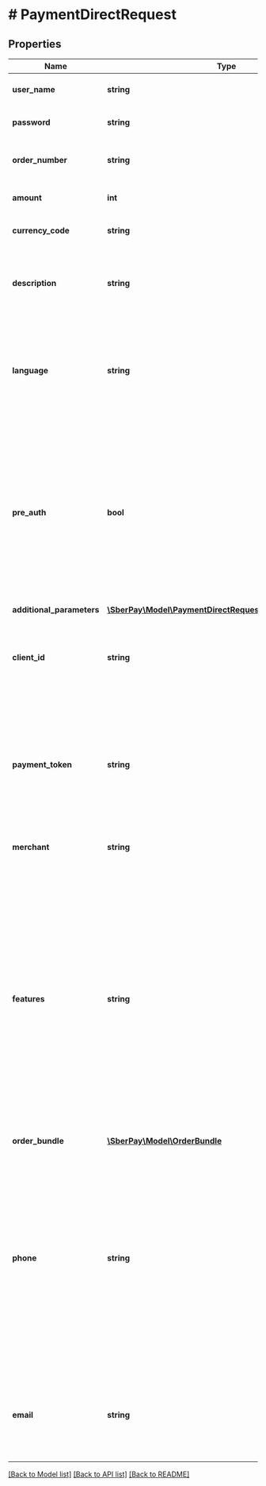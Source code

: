 # # PaymentDirectRequest

## Properties

Name | Type | Description | Notes
------------ | ------------- | ------------- | -------------
**user_name** | **string** | Логин Клиента, полученный при подключении к ПШ |
**password** | **string** | Пароль Клиента, полученный при подключении к ПШ |
**order_number** | **string** | Уникальный номер (идентификатор) заказа в системе Клиента |
**amount** | **int** | Сумма операции в минимальных единицах валюты |
**currency_code** | **string** | Цифровой код валюты операции ISO-4217 | [optional]
**description** | **string** | Описание заказа в свободной форме на стороне Клиента. Рекомендуемая длина до 99 символов | [optional]
**language** | **string** | Язык в кодировке ISO 639-1 (ru, en). Если не указан, будет использовано значение по умолчанию, указанное в настройках Клиента | [optional]
**pre_auth** | **bool** | Признак предварительной авторизации. Возможны следующие значения:   * &#x60;true&#x60; &#x3D; истина, платёж обрабатывается по двухстадийному сценарию;   * &#x60;false&#x60; &#x3D; ложь (по умолчанию), платёж обрабатывается по одностадийному сценарию. | [optional]
**additional_parameters** | [**\SberPay\Model\PaymentDirectRequestAdditionalParameters**](PaymentDirectRequestAdditionalParameters.md) |  | [optional]
**client_id** | **string** | Номер (идентификатор) Плательщика в системе Клиента. Используется для реализации функционала Связок | [optional]
**payment_token** | **string** | Закодированный в base64url JSON-объект с платёжными данными полученными и расшифрованными на стороне Клиента из JWT Payload (Claim) от MirPay. Состав JSON-объекта:   Объект  |Тип     |Обязательно|Описание   --------|--------|-----------|-------------------------------------   tan     |string  |да         |Номер Токена (TAN)   cav     |string  |да/нет     |Authentication Value (NSPK-InApp криптограмма). Может отсутствовать для операций по сохраненным реквизитам   tey     |integer |да         |Последние две цифры года срока окончания действия токена. Возможные значения: 18-99   tem     |integer |да         |Порядковый номер месяца в году срока окончания действия токена. Возможные значения: 1-12   transId |string  |да/нет     |Уникальный идентификатор In-App операции в формате UUID. Может отсутствовать для операций по сохраненным реквизитам   mId     |string  |да/нет     |Идентификатор ТСП (Merchant ID).Может отсутствовать для операций по сохраненным реквизитам   mx5c    |string  |да/нет     |Cертификат X.509 в Base64 открытого ключа ТСП. Может отсутствовать для операций по сохраненным реквизитам   orderId |string  |да/нет     |Уникальный идентификатор заказа/транзакции на стороне ТСП. Может отсутствовать для операций по сохраненным реквизитам   sum     |integer |да/нет     |Сумма платежа в минимальных единицах валюты. Должна совпадать с суммой заказа. Может отсутствовать для операций по сохраненным реквизитам   cur     |integer |да/нет     |Цифровой код валюты по ISO 4217. Может отсутствовать для операций по сохраненным реквизитам   media   |string  |да/нет     |Тип источника, через который инициирована In-App операция. &#x60;ISDK&#x60; &#x3D; In-Application SDK, &#x60;DL&#x60; &#x3D; Deep link, &#x60;UL&#x60; &#x3D; Universal link, &#x60;TR&#x60; &#x3D; In-Application Mir HCE SDK |
**merchant** | **string** | Логин дочернего Клиента (если используется) | [optional]
**features** | **string** | Дополнительные параметры управления сценариями при использовании платёжных реквизитов:   * &#x60;VERIFY&#x60; &#x3D; Происходит верификация Плательщика без списания средств с его счёта, поэтому в запросе можно передавать нулевую сумму. Даже если сумма платежа будет передана в запросе, она не будет списана со счёта покупателя. После успешной верификации заказ сразу переводится в статус REVERSED (отменён); | [optional]
**order_bundle** | [**\SberPay\Model\OrderBundle**](OrderBundle.md) |  | [optional]
**phone** | **string** | Номер телефона Плательщика. Если в телефон включён код страны, номер должен начинаться со знака плюс («+»). Если телефон передаётся без знака плюс («+»), то код страны указывать не следует. В случае использования фискализации обязателен для передачи в формате +79998887700, при отсутствии номера телефона обязателен email. | [optional]
**email** | **string** | Адрес электронной почты Плательщика. В случае использования фискализации обязателен, при отсутствии phone. | [optional]

[[Back to Model list]](../../README.md#models) [[Back to API list]](../../README.md#endpoints) [[Back to README]](../../README.md)

